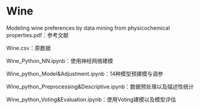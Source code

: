 # Wine
Modeling wine preferences by data mining from physicochemical properties.pdf：参考文献

Wine.csv：原数据

Wine_Python_NN.ipynb：使用神经网络建模

Wine_python_Model&Adjustment.ipynb：14种模型预建模与调参

Wine_python_Preprocessing&Descriptive.ipynb：数据预处理以及描述性统计

Wine_python_Voting&Evaluation.ipynb：使用Voting建模以及模型评估

